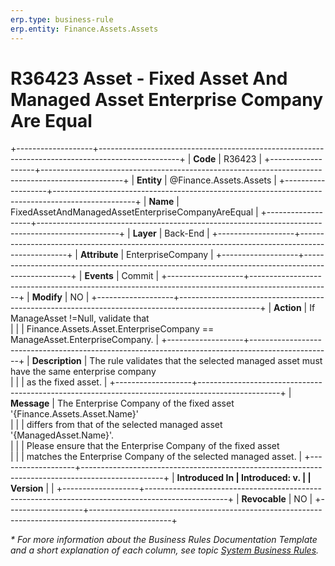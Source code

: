 ```yaml
---
erp.type: business-rule
erp.entity: Finance.Assets.Assets
---
```


# R36423 Asset - Fixed Asset And Managed Asset Enterprise Company Are Equal
+-------------------+--------------------------------------------------------------------------------------------------+
| **Code**          | R36423                                                                                           |
+-------------------+--------------------------------------------------------------------------------------------------+
| **Entity**        | @Finance.Assets.Assets                                                                           |
+-------------------+--------------------------------------------------------------------------------------------------+
| **Name**          | FixedAssetAndManagedAssetEnterpriseCompanyAreEqual                                               |
+-------------------+--------------------------------------------------------------------------------------------------+
| **Layer**         | Back-End                                                                                         |
+-------------------+--------------------------------------------------------------------------------------------------+
| **Attribute**     | EnterpriseCompany                                                                                |
+-------------------+--------------------------------------------------------------------------------------------------+
| **Events**        | Commit                                                                                           |
+-------------------+--------------------------------------------------------------------------------------------------+
| **Modify**        | NO                                                                                               |
+-------------------+--------------------------------------------------------------------------------------------------+
| **Action**        | If ManageAsset !=Null, validate that <br/>                                                      |
|                   | Finance.Assets.Asset.EnterpriseCompany == ManageAsset.EnterpriseCompany.                         |
+-------------------+--------------------------------------------------------------------------------------------------+
| **Description**   | The rule validates that the selected managed asset must have the same enterprise company <br/>   |
|                   | as the fixed asset.                                                                              |
+-------------------+--------------------------------------------------------------------------------------------------+
| **Message**       | The Enterprise Company of the fixed asset '{Finance.Assets.Asset.Name}' <br/>                    |
|                   | differs from that of the selected managed asset '{ManagedAsset.Name}'. <br/>                     |
|                   | Please ensure that the Enterprise Company of the fixed asset <br/>                               |
|                   | matches the Enterprise Company of the selected managed asset.                                    |
+-------------------+--------------------------------------------------------------------------------------------------+
| **Introduced In   | Introduced: v.                                                                                   |
| Version**         |                                                                                                  |
+-------------------+--------------------------------------------------------------------------------------------------+
| **Revocable**     | NO                                                                                               |
+-------------------+--------------------------------------------------------------------------------------------------+

*\* For more information about the Business Rules Documentation Template and a short explanation of each column, see
topic [System Business Rules](../templates/template-description-system-business-rules.md).*
